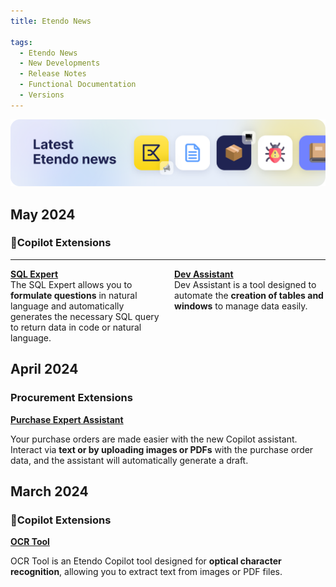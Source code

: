 ```yaml
---
title: Etendo News

tags:
  - Etendo News
  - New Developments
  - Release Notes
  - Functional Documentation
  - Versions
---
```


![alt text](../../assets/whats-new/etendo-news/latest-etendo-news-0.png)

## May 2024

### :rocket:Copilot Extensions

---

<div style="display: flex;">
  <div style="flex: 1; padding-right: 10px;">
    <a href="../../user-guide/etendo-copilot/bundles/sql-expert.md"><strong>SQL Expert</strong></a><br>
    The SQL Expert allows you to <strong>formulate questions</strong> in natural language and automatically generates the necessary SQL query to return data in code or natural language.
  </div>
  <div style="flex: 1; padding-left: 10px;">
    <a href="../../user-guide/etendo-copilot/bundles/dev-assistant.md"><strong>Dev Assistant</strong></a><br>
    Dev Assistant is a tool designed to automate the <strong>creation of tables and windows</strong> to manage data easily.
  </div>
</div>


## April 2024

### Procurement Extensions

[**Purchase Expert Assistant**](../../user-guide/etendo-copilot/bundles/copilot-purchase-expert.md)

Your purchase orders are made easier with the new Copilot assistant. Interact via **text or by uploading images or PDFs** with the purchase order data, and the assistant will automatically generate a draft.

## March 2024

### :rocket:Copilot Extensions

 [**OCR Tool**](../../developer-guide/etendo-copilot/available-tools/ocr-tool.md)

OCR Tool is an Etendo Copilot tool designed for **optical character recognition**, allowing you to extract text from images or PDF files.



